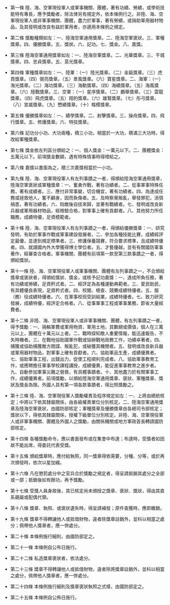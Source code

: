 * 第一條 陸、海、空軍現役軍人或軍事機關、團體，著有功績、勞績，或學術技能特有專長，應予獎勵者，除法律另有規定外，依本條例行之。非陸、海、空軍現役軍人或非軍事機關、團體，盡力於軍事，著有勞績，或捐助軍用器材物品，及其發明或改良有益於軍用者，亦適用本條例之規定。

* 第二條 獎勵種類如左：一、陸海空軍通用獎章。二、陸海空軍褒狀。三、軍種獎章。四、優勝獎章。五、獎狀。六、記功。七、獎金。八、嘉獎。

* 第三條 陸海空軍通用獎章如左：一、陸海空軍獎章。二、光華獎章。三、干城獎章。四、忠貞獎章。五、莒光獎章。

* 第四條 軍種獎章如左：一、陸軍：（一）陸光獎章。（二）金甌獎章。（三）虎賁獎章。（四）弼亮獎章。（五）景風獎章。（六）寶星獎章。二、海軍：（一）海光獎章。（二）海功獎章。（三）海勳獎章。（四）海績獎章。（五）海風獎章。（六）陸戰獎章。三、空軍：（一）星序獎章。（二）鵬舉獎章。（三）雲龍獎章。（四）飛虎獎章。（五）翔豹獎章。（六）雄鷲獎章。（七）彤弓獎章。（八）宣威獎章。（九）懋績獎章。（十）楷模獎章。

* 第五條 優勝獎章如左：一、績學獎章。二、射擊獎章。三、操舟獎章。四、飛行獎章。五、修護獎章。六、特技獎章。

* 第六條 記功分小功、大功兩種，積三小功，相當於一大功，積滿三大功時，得改給軍種獎章。

* 第七條 獎金依左列區分頒給之：一、個人獎金：一萬元以下。二、團體獎金：五萬元以下。前項獎金數額，遇有特殊情事時得增給之。

* 第八條 嘉獎以書面為之，積三次嘉獎相當於一小功。

* 第九條 陸、海、空軍現役軍人有左列事蹟之一者，得頒給陸海空軍通用獎章，陸海空軍褒狀或軍種獎章：一、奮勇作戰，著有功績者。二、從事軍事特殊任務，著有成績者。三、應付非常事變，切合機宜，著有功績者。四、為達成任務或拯救他人，奮不顧身，因而負傷者。五、及時察覺叛亂，舉發罪犯，消弭禍患，著有功績者。六、陷敵後自拔來歸，並著有戰績者。七、發明或改良新兵器或軍用器材物品，經檢驗合格，對軍事上確有貢獻者。八、其他努力所任職務，成績特優，足資模範者。

* 第十條 陸、海、空軍現役軍人有左列事蹟之一者，得頒給優勝獎章：一、研究發明，有助於軍事作戰或軍事建設發展者。二、參加各種技能比賽，成績經評定最優，並達到規定標準者。三、修護保養競賽，符合要求標準，且成績特優者。四、就讀國內外大學獲得博士學位者。五、才藝優越，並有有關國防軍事著作，經審查合格者。軍事機關、團體有前項第一款至第三款事蹟之一者，得頒給獎狀。

* 第十一條 陸、海、空軍現役軍人或軍事機關、團體有左列事蹟之一，不合頒給獎章或褒狀者，得頒給獎狀、獎金，或核予記功嘉獎：一、達成所負任務，著有功績或勞績，足資矜式者。二、經評定為各種運動典範者。三、愛民助民，有具體優良表現，足資矜式者。四、校閱、檢查、競賽成績特優者。五、服（務）役成績特優者。六、在軍事校班受訓結業，成績特優者。七、致力研究發展，成績特優，經評定合格者。八、從事軍事工程或軍事業務，節省大量經費者。

* 第十二條 非陸、海、空軍現役軍人或非軍事機關、團體，有左列事蹟之一者，得予獎勵：一、捐輸軍費或軍用物資、軍用土地，其數額或價值，個人在三萬元以上，團體在十萬元以上者。二、戰時探知敵人重要情報，能迅速報告，不失時機者。三、在戰地協助國軍作戰或協辦戰地政務工作，功績卓著者。四、捕獲或協助捕獲敵方間諜、叛亂犯，或破獲其機關者。五、發明或改良新兵器或軍用器材物品，對軍事上確有貢獻者。六、協助軍品生產，成績優異者。七、協助軍事工程，出錢出力，促使工程順利完成者。八、協助軍事教育工作，或應聘擔任軍事學校課程講授，成績優異，能促進軍事教育之進步者。九、自動參加軍事災難之營救，有具體事蹟者。十、其他盡力於有關軍事工作，成績優異者。前項獎勵，以頒給陸海空軍通用獎章、褒狀、軍種獎章、獎狀及獎金為限。外國人具有第一項各款事蹟者，得比照獎勵之。

* 第十三條 陸、海、空軍現役軍人獎勵權責及程序規定如左：一、上將由總統核定；中將以下依其隸屬關係，由各級權責單位分別核定。二、陸海空軍通用獎章及陸海空軍褒狀，由國防部核定；軍種獎章及優勝獎章由各總司令部核定；獎狀以下，得依其隸屬關係，授權下級單位分別核定。非陸、海、空軍現役軍人或非軍事機關、團體及外國人之獎勵，由關係機關或地方軍政首長轉請國防部核定。

* 第十四條 各種獎勵命令，應以書面發布或在集會中布達；布達時，受獎者如因故不能出席，得委託代表受獎。

* 第十五條 頒給獎章時，應付給執照，同一獎章得依需要，分種、分等，或於再次頒發時，依次以星加綴。

* 第十六條 凡在懲罰處分中之官兵合於獎勵之規定者，得呈請抵銷其處分之全部或一部；抵銷後如有餘功，再予獎勵。

* 第十七條 受獎人員身故後，其已核定尚未頒授之獎章、褒狀、獎狀，得由其直系親屬或配偶代領。

* 第十八條 獎章、執照、或褒狀遺失時，得呈請補發；原件查獲時，應即繳銷。

* 第十九條 獎章不得轉讓他人或抵借財物，違者除獎章註銷外，並科以相當之處分；佩帶他人獎章者，應一併處分。

* 第二十條 本條例施行細則，由國防部定之。

* 第二十一條 本條例自公布日施行。

* 第二十二條 私造獎章褒狀者，依法處分。

* 第二十三條 獎章不得轉讓他人或抵借財物，違者除將獎章註銷外，並科以相當之處分，佩帶他人獎章者，應一併處分。

* 第二十四條 本條例施行細則及獎章褒狀執照之式樣，由國防部定之。

* 第二十五條 本條例自公佈日施行。

